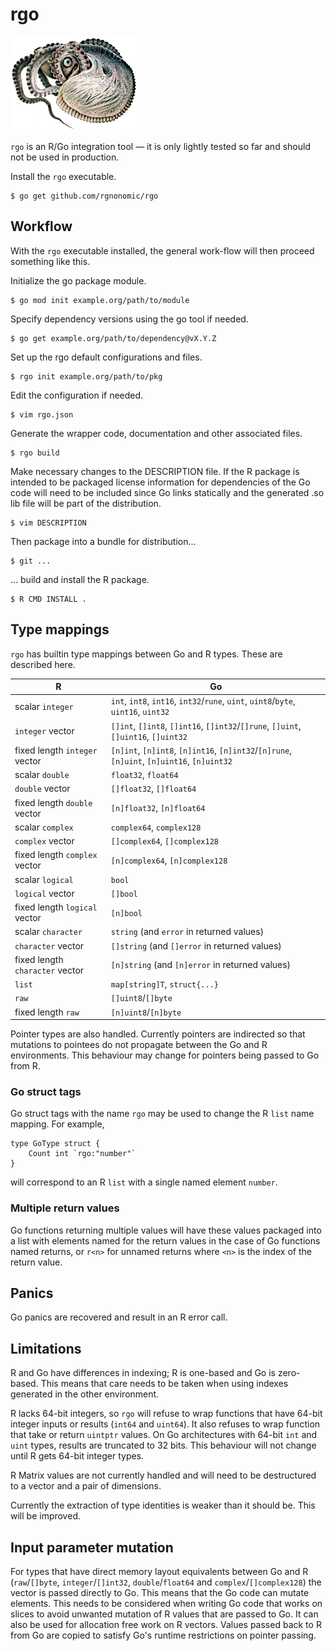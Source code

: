 # rgo

![[Paper nautilus](https://archive.org/details/icefalopodiviven00jatt)](Argonauta_argo.png)

`rgo` is an R/Go integration tool — it is only lightly tested so far and should not be used in production.

Install the `rgo` executable.

```
$ go get github.com/rgnonomic/rgo
```

## Workflow

With the `rgo` executable installed, the general work-flow will then proceed something like this.

Initialize the go package module.

```
$ go mod init example.org/path/to/module
```

Specify dependency versions using the go tool if needed.

```
$ go get example.org/path/to/dependency@vX.Y.Z
```

Set up the rgo default configurations and files.

```
$ rgo init example.org/path/to/pkg
```

Edit the configuration if needed.

```
$ vim rgo.json
```

Generate the wrapper code, documentation and other associated files.

```
$ rgo build
```

Make necessary changes to the DESCRIPTION file.
If the R package is intended to be packaged license information for dependencies of the Go code will need to be included since Go links statically and the generated .so lib file will be part of the distribution.

```
$ vim DESCRIPTION
```

Then package into a bundle for distribution...

```
$ git ...
```

... build and install the R package.

```
$ R CMD INSTALL .
```

## Type mappings

`rgo` has builtin type mappings between Go and R types. These are described here.

| R                               | Go                                                                                         |
|---------------------------------|--------------------------------------------------------------------------------------------|
| scalar `integer`                | `int`, `int8`, `int16`, `int32`/`rune`, `uint`, `uint8`/`byte`, `uint16`, `uint32`         |
| `integer` vector                | `[]int`, `[]int8`, `[]int16`, `[]int32`/`[]rune`, `[]uint`, `[]uint16`, `[]uint32`         |
| fixed length `integer` vector   | `[n]int`, `[n]int8`, `[n]int16`, `[n]int32`/`[n]rune`, `[n]uint`, `[n]uint16`, `[n]uint32` |
| scalar `double`                 | `float32`, `float64`                                                                       |
| `double` vector                 | `[]float32`, `[]float64`                                                                   |
| fixed length `double` vector    | `[n]float32`, `[n]float64`                                                                 |
| scalar `complex`                | `complex64`, `complex128`                                                                  |
| `complex` vector                | `[]complex64`, `[]complex128`                                                              |
| fixed length `complex` vector   | `[n]complex64`, `[n]complex128`                                                            |
| scalar `logical`                | `bool`                                                                                     |
| `logical` vector                | `[]bool`                                                                                   |
| fixed length `logical` vector   | `[n]bool`                                                                                  |
| scalar `character`              | `string` (and `error` in returned values)                                                  |
| `character` vector              | `[]string` (and `[]error` in returned values)                                              |
| fixed length `character` vector | `[n]string` (and `[n]error` in returned values)                                            |
| `list`                          | `map[string]T`, `struct{...}`                                                              |
| `raw`                           | `[]uint8`/`[]byte`                                                                         |
| fixed length `raw`              | `[n]uint8`/`[n]byte`                                                                       |


Pointer types are also handled. Currently pointers are indirected so that mutations to pointees do not propagate between the Go and R environments. This behaviour may change for pointers being passed to Go from R.


### Go struct tags

Go struct tags with the name `rgo` may be used to change the R `list` name mapping. For example,

```
type GoType struct {
	Count int `rgo:"number"`
}
```

will correspond to an R `list` with a single named element `number`.


### Multiple return values

Go functions returning multiple values will have these values packaged into a list with elements named for the return values in the case of Go functions named returns, or `r<n>` for unnamed returns where `<n>` is the index of the return value.


## Panics

Go panics are recovered and result in an R error call.


## Limitations

R and Go have differences in indexing; R is one-based and Go is zero-based. This means that care needs to be taken when using indexes generated in the other environment.

R lacks 64-bit integers, so `rgo` will refuse to wrap functions that have 64-bit integer inputs or results (`int64` and `uint64`). It also refuses to wrap function that take or return `uintptr` values. On Go architectures with 64-bit `int` and `uint` types, results are truncated to 32 bits. This behaviour will not change until R gets 64-bit integer types.

R Matrix values are not currently handled and will need to be destructured to a vector and a pair of dimensions.

Currently the extraction of type identities is weaker than it should be. This will be improved.


## Input parameter mutation

For types that have direct memory layout equivalents between Go and R (`raw`/`[]byte`, `integer`/`[]int32`, `double`/`float64` and `complex`/`[]complex128`) the vector is passed directly to Go. This means that the Go code can mutate elements. This needs to be considered when writing Go code that works on slices to avoid unwanted mutation of R values that are passed to Go. It can also be used for allocation free work on R vectors. Values passed back to R from Go are copied to satisfy Go's runtime restrictions on pointer passing.